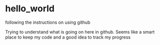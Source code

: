 # hello_world
following the instructions on using github

Trying to understand what is going on here in github. Seems like a smart place to keep my code and a good idea to track my progress
